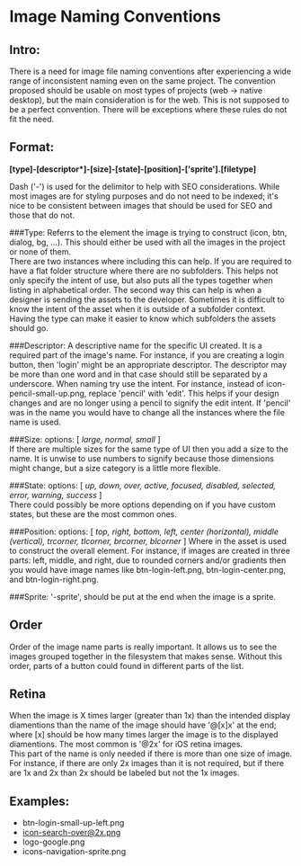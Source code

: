 Image Naming Conventions
=========================

Intro:
------
There is a need for image file naming conventions after experiencing a wide range of inconsistent naming even on the same project. The convention proposed should be usable on most types of projects (web -> native desktop), but the main consideration is for the web.  This is not supposed to be a perfect convention. There will be exceptions where these rules do not fit the need.

Format:
-------
__[type]-[descriptor*]-[size]-[state]-[position]-['sprite'].[filetype]__

Dash ('-') is used for the delimitor to help with SEO considerations.  While most images are for styling purposes and do not need to be indexed; it's nice to be consistent between images that should be used for SEO and those that do not.

###Type: 
Referrs to the element the image is trying to construct (icon, btn, dialog, bg, ...). This should either be used with all the images in the project or none of them.  
There are two instances where including this can help.  If you are required to have a flat folder structure where there are no subfolders.  This helps not only specify the intent of use, but also puts all the types together when listing in alphabetical order.  The second way this can help is when a designer is sending the assets to the developer.  Sometimes it is difficult to know the intent of the asset when it is outside of a subfolder context.  Having the type can make it easier to know which subfolders the assets should go.    

###Descriptor:
A descriptive name for the specific UI created. It is a required part of the image's name. For instance, if you are creating a login button, then 'login' might be an appropriate descriptor. The descriptor may be more than one word and in that case should still be separated by a underscore.  When naming try use the intent.  For instance, instead of icon-pencil-small-up.png, replace 'pencil' with 'edit'.  This helps if your design changes and are no longer using a pencil to signify the edit intent.  If 'pencil' was in the name you would have to change all the instances where the file name is used.

###Size: 
options: [ _large, normal, small_ ]  
If there are multiple sizes for the same type of UI then you add a size to the name.  It is unwise to use numbers to signify because those dimensions might change, but a size category is a little more flexible.

###State: 
options: [ _up, down, over, active, focused, disabled, selected, error, warning, success_ ]  
There could possibly be more options depending on if you have custom states, but these are the most common ones.

###Position: 
options: [ _top, right, bottom, left, center (horizontal), middle (vertical), trcorner, tlcorner, brcorner, blcorner_ ]
Where in the asset is used to construct the overall element.  For instance, if images are created in three parts: left, middle, and right, due to rounded corners and/or gradients then you would have image names like btn-login-left.png, btn-login-center.png, and btn-login-right.png.

###Sprite:
'-sprite', should be put at the end when the image is a sprite.

Order
------
Order of the image name parts is really important.  It allows us to see the images grouped together in the filesystem that makes sense.  Without this order, parts of a button could found in different parts of the list.

Retina
------
When the image is X times larger (greater than 1x) than the intended display diamentions than the name of the image should have '@[x]x' at the end; where [x] should be how many times larger the image is to the displayed diamentions.  The most common is '@2x' for iOS retina images.  
This part of the name is only needed if there is more than one size of image.  For instance, if there are only 2x images than it is not required, but if there are 1x and 2x than 2x should be labeled but not the 1x images.


Examples:
----------
 - btn-login-small-up-left.png
 - icon-search-over@2x.png
 - logo-google.png
 - icons-navigation-sprite.png
